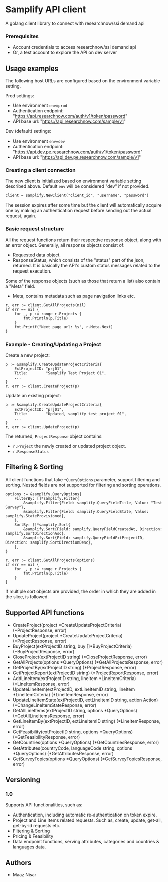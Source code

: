 # Samplify API client

A golang client library to connect with researchnow/ssi demand api

### Prerequisites

* Account credentials to access researchnow/ssi demand api
* Or, a test account to explore the API on dev server

## Usage examples

The following host URLs are configured based on the environment variable setting.

Prod settings:
* Use environment `env=prod`
* Authentication endpoint: "https://api.researchnow.com/auth/v1/token/password"
* API base url: "https://api.researchnow.com/sample/v1"

Dev (default) settings:
* Use environment `env=dev`
* Authentication endpoint: "https://api.dev.pe.researchnow.com/auth/v1/token/password"
* API base url: "https://api.dev.pe.researchnow.com/sample/v1"

### Creating a client connection

The new client is initialized based on environment variable setting described above. Default `env` will be considered "dev" if not provided.

```
client = samplify.NewClient("client_id", "username", "password")
```

The session expires after some time but the client will automatically acquire one by making an authentication request before sending out the actual request, again.

### Basic request structure

All the request functions return their respective response object, along with an error object.
Generally, all response objects consist of:
* Requested data object.
* ResponseStatus, which consists of the "status" part of the json, returned. It is basically the API's custom status messages related to the request execution.

Some of the response objects (such as those that return a list) also contain a "Meta" field.
* Meta, contains metadata such as page navigation links etc.

```
r, err := client.GetAllProjects(nil)
if err == nil {
	for _, p := range r.Projects {
		fmt.Println(p.Title)
	}
	fmt.Printf("Next page url: %s", r.Meta.Next)
}
```

### Example - Creating/Updating a Project

Create a new project:
```
p := &samplify.CreateUpdateProjectCriteria{
	ExtProjectID: "prj01",
	Title:        "Samplify Test Project 01",
	...
}
r, err := client.CreateProject(p)
```

Update an existing project:

```
p := &samplify.CreateUpdateProjectCriteria{
	ExtProjectID: "prj01",
	Title:        "Updated, samplify test project 01",
	...
}
r, err := client.UpdateProject(p)
```

The returned, `ProjectResponse` object contains:
* `r.Project` the newly created or updated project object.
* `r.ResponseStatus`

## Filtering & Sorting

All client functions that take `*QueryOptions` parameter, support filtering and sorting. Nested fields are not supported for filtering and sorting operations.

```
options := &samplify.QueryOptions{
	FilterBy: []*samplify.Filter{
		&samplify.Filter{Field: samplify.QueryFieldTitle, Value: "Test Survey"},
		&samplify.Filter{Field: samplify.QueryFieldState, Value: samplify.StateProvisioned},
	},
	SortBy: []*samplify.Sort{
		&samplify.Sort{Field: samplify.QueryFieldCreatedAt, Direction: samplify.SortDirectionAsc},
		&samplify.Sort{Field: samplify.QueryFieldExtProjectID, Direction: samplify.SortDirectionDesc},
	},
}

r, err := client.GetAllProjects(options)
if err == nil {
	for _, p := range r.Projects {
		fmt.Println(p.Title)
	}
}
```

If multiple sort objects are provided, the order in which they are added in the slice, is followed.

## Supported API functions

* CreateProject(project *CreateUpdateProjectCriteria) (*ProjectResponse, error)
* UpdateProject(project *CreateUpdateProjectCriteria) (*ProjectResponse, error)
* BuyProject(extProjectID string, buy []*BuyProjectCriteria) (*BuyProjectResponse, error)
* CloseProject(extProjectID string) (*CloseProjectResponse, error)
* GetAllProjects(options *QueryOptions) (*GetAllProjectsResponse, error)
* GetProjectBy(extProjectID string) (*ProjectResponse, error)
* GetProjectReport(extProjectID string) (*ProjectReportResponse, error)
* AddLineItem(extProjectID string, lineItem *LineItemCriteria) (*LineItemResponse, error)
* UpdateLineItem(extProjectID, extLineItemID string, lineItem *LineItemCriteria) (*LineItemResponse, error)
* UpdateLineItemState(extProjectID, extLineItemID string, action Action) (*ChangeLineItemStateResponse, error)
* GetAllLineItems(extProjectID string, options *QueryOptions) (*GetAllLineItemsResponse, error)
* GetLineItemBy(extProjectID, extLineItemID string) (*LineItemResponse, error)
* GetFeasibility(extProjectID string, options *QueryOptions) (*GetFeasibilityResponse, error)
* GetCountries(options *QueryOptions) (*GetCountriesResponse, error)
* GetAttributes(countryCode, languageCode string, options *QueryOptions) (*GetAttributesResponse, error)
* GetSurveyTopics(options *QueryOptions) (*GetSurveyTopicsResponse, error)


## Versioning

### 1.0
Supports API functionalities, such as:
* Authentication, including automatic re-authentication on token expire.
* Project and Line Items related requests. Such as, create, update, get-all, get-by-id requests etc.
* Filtering & Sorting
* Pricing & Feasibility
* Data endpoint functions, serving attributes, categories and countries & languages data.

## Authors

* Maaz Nisar